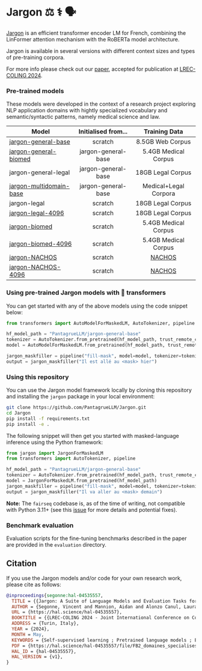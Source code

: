 # Jargon ⚖️  ⚕️  🗣️

[Jargon](https://hal.science/hal-04535557/file/FB2_domaines_specialises_LREC_COLING24.pdf) is an efficient transformer encoder LM for French, combining the LinFormer attention mechanism with the RoBERTa model architecture.

Jargon is available in several versions with different context sizes and types of pre-training corpora.

For more info please check out our [paper](https://hal.science/hal-04535557/file/FB2_domaines_specialises_LREC_COLING24.pdf), accepted for publication at [LREC-COLING 2024](https://lrec-coling-2024.org/list-of-accepted-papers/).



### Pre-trained models

These models were developed in the context of a research project exploring NLP application domains with hightly specialized vocabulary and semantic/syntactic patterns, namely medical science and law.

| **Model**  | **Initialised from...** |**Training Data**|
|------------------------------------------|:-----------------------:|:----------------:|
| [jargon-general-base](https://huggingface.co/PantagrueLLM/jargon-general-base)        |         scratch         |8.5GB Web Corpus|
| [jargon-general-biomed](https://huggingface.co/PantagrueLLM/jargon-general-biomed)    |   jargon-general-base   |5.4GB Medical Corpus|
| jargon-general-legal                                                                |   jargon-general-base   |18GB Legal Corpus
| [jargon-multidomain-base](https://huggingface.co/PantagrueLLM/jargon-multidomain-base) |   jargon-general-base   |Medical+Legal Corpora|
| jargon-legal                                                                        |         scratch         |18GB Legal Corpus|
| [jargon-legal-4096](https://huggingface.co/PantagrueLLM/jargon-legal-4096)   |         scratch         |18GB Legal Corpus|
| [jargon-biomed](https://huggingface.co/PantagrueLLM/jargon-biomed)                    |         scratch         |5.4GB Medical Corpus|
| [jargon-biomed-4096](https://huggingface.co/PantagrueLLM/jargon-biomed-4096)          |         scratch         |5.4GB Medical Corpus|
| [jargon-NACHOS](https://huggingface.co/PantagrueLLM/jargon-NACHOS)                    |         scratch         |[NACHOS](https://drbert.univ-avignon.fr/)|
| [jargon-NACHOS-4096](https://huggingface.co/PantagrueLLM/jargon-NACHOS-4096)        |         scratch         |[NACHOS](https://drbert.univ-avignon.fr/)|


### Using pre-trained Jargon models with 🤗 transformers

You can get started with any of the above models using the code snippet below:

```python
from transformers import AutoModelForMaskedLM, AutoTokenizer, pipeline

hf_model_path = "PantagrueLLM/jargon-general-base"
tokenizer = AutoTokenizer.from_pretrained(hf_model_path, trust_remote_code=True)
model = AutoModelForMaskedLM.from_pretrained(hf_model_path, trust_remote_code=True)

jargon_maskfiller = pipeline("fill-mask", model=model, tokenizer=tokenizer)
output = jargon_maskfiller("Il est allé au <mask> hier")
```

### Using this repository

You can use the Jargon model framework locally by cloning this repository and installing the `jargon` package in your local environment:
```bash
git clone https://github.com/PantagrueLLM/Jargon.git
cd Jargon
pip install -f requirements.txt
pip install -e .
```

The following snippet will then get you started with masked-language inference using the Python framework:
```python
from jargon import JargonForMaskedLM
from transformers import AutoTokenizer, pipeline

hf_model_path = "PantagrueLLM/jargon-general-base"
tokenizer = AutoTokenizer.from_pretrained(hf_model_path, trust_remote_code=True)
model = JargonForMaskedLM.from_pretrained(hf_model_path)
jargon_maskfiller = pipeline("fill-mask", model=model, tokenizer=tokenizer)
output = jargon_maskfiller("Il va aller au <mask> demain")
```

**Note:** The `fairseq` codebase is, as of the time of writing, not compatible with Python 3.11+ (see this [issue](https://github.com/facebookresearch/fairseq/issues/5012) for more details and potential fixes).


### Benchmark evaluation

Evaluation scripts for the fine-tuning benchmarks described in the paper are provided in the `evaluation` directory.


## Citation

If you use the Jargon models and/or code for your own research work, please cite as follows:

```bibtex
@inproceedings{segonne:hal-04535557,
  TITLE = {{Jargon: A Suite of Language Models and Evaluation Tasks for French Specialized Domains}},
  AUTHOR = {Segonne, Vincent and Mannion, Aidan and Alonzo Canul, Laura Cristina and Audibert, Alexandre and Liu, Xingyu and Macaire, C{\'e}cile and Pupier, Adrien and Zhou, Yongxin and Aguiar, Mathilde and Herron, Felix and Norr{\'e}, Magali and Amini, Massih-Reza and Bouillon, Pierrette and Eshkol-Taravella, Iris and Esperan{\c c}a-Rodier, Emmanuelle and Fran{\c c}ois, Thomas and Goeuriot, Lorraine and Goulian, J{\'e}r{\^o}me and Lafourcade, Mathieu and Lecouteux, Benjamin and Portet, Fran{\c c}ois and Ringeval, Fabien and Vandeghinste, Vincent and Coavoux, Maximin and Dinarelli, Marco and Schwab, Didier},
  URL = {https://hal.science/hal-04535557},
  BOOKTITLE = {{LREC-COLING 2024 - Joint International Conference on Computational Linguistics, Language Resources and Evaluation}},
  ADDRESS = {Turin, Italy},
  YEAR = {2024},
  MONTH = May,
  KEYWORDS = {Self-supervised learning ; Pretrained language models ; Evaluation benchmark ; Biomedical document processing ; Legal document processing ; Speech transcription},
  PDF = {https://hal.science/hal-04535557/file/FB2_domaines_specialises_LREC_COLING24.pdf},
  HAL_ID = {hal-04535557},
  HAL_VERSION = {v1},
}
```
